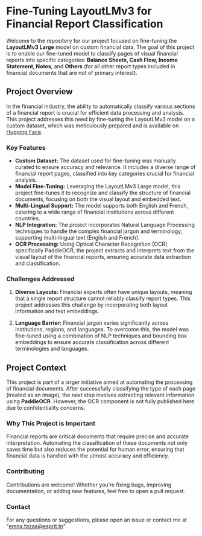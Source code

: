 # **Fine-Tuning LayoutLMv3 for Financial Report Classification**

Welcome to the repository for our project focused on fine-tuning the **LayoutLMv3 Large** model on custom financial data. The goal of this project is to enable our fine-tuned model to classify pages of visual financial reports into specific categories: **Balance Sheets, Cash Flow, Income Statement, Notes**, and **Others** (for all other report types included in financial documents that are not of primary interest).

## **Project Overview**

In the financial industry, the ability to automatically classify various sections of a financial report is crucial for efficient data processing and analysis. This project addresses this need by fine-tuning the LayoutLMv3 model on a custom dataset, which was meticulously prepared and is available on [Hugging Face](https://huggingface.co/datasets/EmnaFazaa/financial_data_labled_2).

### **Key Features**

- **Custom Dataset:** The dataset used for fine-tuning was manually curated to ensure accuracy and relevance. It includes a diverse range of financial report pages, classified into key categories crucial for financial analysis.
- **Model Fine-Tuning:** Leveraging the LayoutLMv3 Large model, this project fine-tunes it to recognize and classify the structure of financial documents, focusing on both the visual layout and embedded text.
- **Multi-Lingual Support:** The model supports both English and French, catering to a wide range of financial institutions across different countries.
- **NLP Integration:** The project incorporates Natural Language Processing techniques to handle the complex financial jargon and terminology, supporting multi-lingual text (English and French).
- **OCR Processing:** Using Optical Character Recognition (OCR), specifically PaddleOCR, the project extracts and interprets text from the visual layout of the financial reports, ensuring accurate data extraction and classification.

### **Challenges Addressed**

1. **Diverse Layouts:** Financial experts often have unique layouts, meaning that a single report structure cannot reliably classify report types. This project addresses this challenge by incorporating both layout information and text embeddings.
  
2. **Language Barrier:** Financial jargon varies significantly across institutions, regions, and languages. To overcome this, the model was fine-tuned using a combination of NLP techniques and bounding box embeddings to ensure accurate classification across different terminologies and languages.

## **Project Context**

This project is part of a larger initiative aimed at automating the processing of financial documents. After successfully classifying the type of each page (treated as an image), the next step involves extracting relevant information using **PaddleOCR**. However, the OCR component is not fully published here due to confidentiality concerns.

### **Why This Project is Important**

Financial reports are critical documents that require precise and accurate interpretation. Automating the classification of these documents not only saves time but also reduces the potential for human error, ensuring that financial data is handled with the utmost accuracy and efficiency.

### **Contributing**
Contributions are welcome! Whether you’re fixing bugs, improving documentation, or adding new features, feel free to open a pull request.

### **Contact**
For any questions or suggestions, please open an issue or contact me at "emna.fazaa@esprit.tn".
